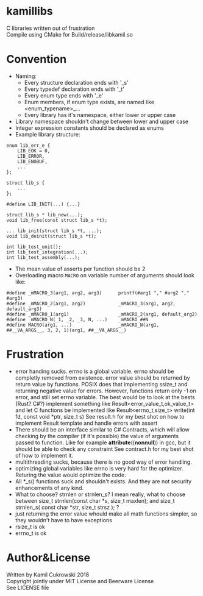 # kamillibs

C libraries written out of frustration  
Compile using CMake for Build/release/libkamil.so  

# Convention

- Naming:
     - Every structure declaration ends with '_s'
     - Every typedef declaration ends with '_t'
     - Every enum type ends with '_e'
     - Enum members, if enum type exists, are named like <enum_typename>_...
     - Every library has it's namespace, either lower or upper case
- Library namespace shouldn't change between lower and upper case
- Integer expression constants should be declared as enums
- Example library structure:<br>

```
enum lib_err_e {
    LIB_EOK = 0,
    LIB_ERROR,
    LIB_ENOBUF,
    ...
};

struct lib_s {
    ...
};

#define LIB_INIT(...) {...}

struct lib_s * lib_new(...);
void lib_free(const struct lib_s *t);

... lib_init(struct lib_s *t, ...);
void lib_deinit(struct lib_s *t);

int lib_test_unit();
int lib_test_integration(...);
int lib_test_assembly(...);
```

- The mean value of asserts per function should be 2
- Overloading macro `MACRO` on variable number of arguments should look like:

```
#define _mMACRO_3(arg1, arg2, arg3)      printf(#arg1 "," #arg2 "," #arg3)
#define _mMACRO_2(arg1, arg2)            _mMACRO_3(arg1, arg2, default_arg3)
#define _mMACRO_1(arg1)                  _mMACRO_2(arg1, default_arg2)
#define _mMACRO_N(_1, _2, _3, N, ...)    _mMACRO_##N
#define MACRO(arg1, ...)                 _mMACRO_N(arg1, ##__VA_ARGS__, 3, 2, 1)(arg1, ##__VA_ARGS__)
```
     
# Frustration

- error handing sucks. errno is a global variable. errno should be completly removed from existence. error value should be returned by return value by functions. POSIX does that implementing ssize_t and returning negative value for errors. However, functions return only -1 on error, and still set errno variable.
The best would be to look at the bests (Rust? C#?) implement something like Result<error_value_t,ok_value_t> and let C functions be implemented like Result<errno_t,size_t> write(int fd, const void *ptr, size_t s)
See result.h for my best shot on how to implement Result template and handle errors with assert 
- There should be an interface similar to C# Contracts, which will allow checking by the compiler
(if it's possible) the value of arguments passed to function. Like for example __attribute__((__nonnull__)) in gcc, but it should be able to check any constraint
See contract.h for my best shot of how to implement it.
- multithreading sucks, because there is no good way of error handling.
- optimizing global variables like errno is very hard for the optimizer. Returing the value would optimize the code.
- All *_s() functions suck and shouldn't exists. And they are not security enhancements of any kind.
- What to choose? strnlen or strnlen_s? I mean really, what to choose between size_t strnlen(const char *s, size_t maxlen); and size_t strnlen_s( const char *str, size_t strsz ); ?
- just returning the error value whould make all math functions simpler, so they wouldn't have to have exceptions
- rsize_t is ok
- errno_t is ok

# Author&License

Written by Kamil Cukrowski 2018   
Copyright jointly under MIT License and Beerware License  
See LICENSE file  
